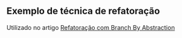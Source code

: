 ## Exemplo de técnica de refatoração

Utilizado no artigo [Refatoração com Branch By Abstraction](https://www.linkedin.com/pulse/refatora%25C3%25A7%25C3%25A3o-exemplos-pr%25C3%25A1ticos-de-parte-2-rafael-issao-miyagawa-yodyf/)
